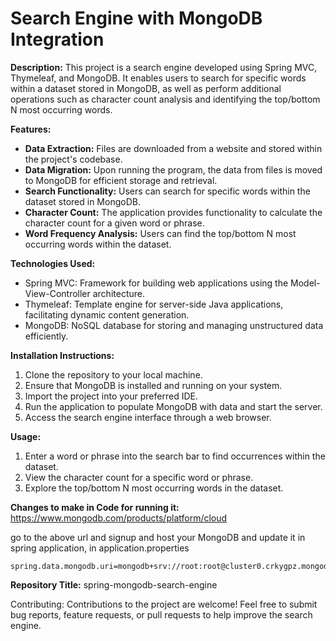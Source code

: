 
# Search Engine with MongoDB Integration


**Description:**
This project is a search engine developed using Spring MVC, Thymeleaf, and MongoDB. It enables users to search for specific words within a dataset stored in MongoDB, as well as perform additional operations such as character count analysis and identifying the top/bottom N most occurring words.

**Features:**
- **Data Extraction:** Files are downloaded from a website and stored within the project's codebase.
- **Data Migration:** Upon running the program, the data from files is moved to MongoDB for efficient storage and retrieval.
- **Search Functionality:** Users can search for specific words within the dataset stored in MongoDB.
- **Character Count:** The application provides functionality to calculate the character count for a given word or phrase.
- **Word Frequency Analysis:** Users can find the top/bottom N most occurring words within the dataset.

**Technologies Used:**
- Spring MVC: Framework for building web applications using the Model-View-Controller architecture.
- Thymeleaf: Template engine for server-side Java applications, facilitating dynamic content generation.
- MongoDB: NoSQL database for storing and managing unstructured data efficiently.

**Installation Instructions:**
1. Clone the repository to your local machine.
2. Ensure that MongoDB is installed and running on your system.
3. Import the project into your preferred IDE.
4. Run the application to populate MongoDB with data and start the server.
5. Access the search engine interface through a web browser.

**Usage:**
1. Enter a word or phrase into the search bar to find occurrences within the dataset.
2. View the character count for a specific word or phrase.
3. Explore the top/bottom N most occurring words in the dataset.

**Changes to make in Code for running it:**
https://www.mongodb.com/products/platform/cloud

go to the above url and signup and host your MongoDB and update it in spring application, in application.properties
```
spring.data.mongodb.uri=mongodb+srv://root:root@cluster0.crkygpz.mongodb.net/test
```

**Repository Title:**
spring-mongodb-search-engine

Contributing:
Contributions to the project are welcome! Feel free to submit bug reports, feature requests, or pull requests to help improve the search engine.
